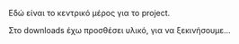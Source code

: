 Εδώ είναι το κεντρικό μέρος για το project.

Στο downloads έχω προσθέσει υλικό, για να ξεκινήσουμε...
